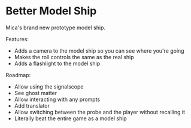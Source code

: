 # Better Model Ship

Mica's brand new prototype model ship.

Features:
- Adds a camera to the model ship so you can see where you're going
- Makes the roll controls the same as the real ship
- Adds a flashlight to the model ship

Roadmap:
- Allow using the signalscope
- See ghost matter
- Allow interacting with any prompts
- Add translator
- Allow switching between the probe and the player without recalling it
- Literally beat the entire game as a model ship
